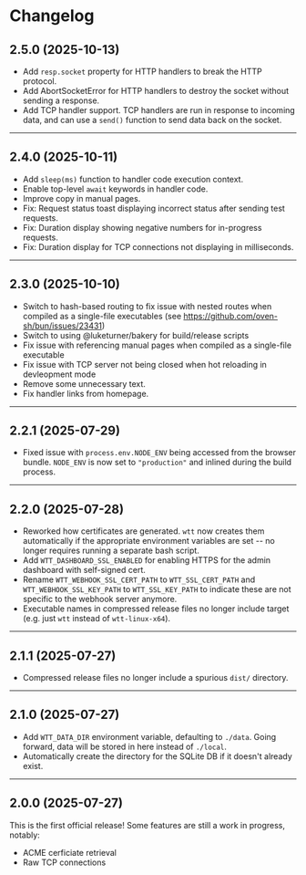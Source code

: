 # Changelog

## 2.5.0 (2025-10-13)

- Add `resp.socket` property for HTTP handlers to break the HTTP protocol.
- Add AbortSocketError for HTTP handlers to destroy the socket without sending a response.
- Add TCP handler support. TCP handlers are run in response to incoming data, and can use a `send()` function to send data back on the socket.

---

## 2.4.0 (2025-10-11)

- Add `sleep(ms)` function to handler code execution context.
- Enable top-level `await` keywords in handler code.
- Improve copy in manual pages.
- Fix: Request status toast displaying incorrect status after sending test requests.
- Fix: Duration display showing negative numbers for in-progress requests.
- Fix: Duration display for TCP connections not displaying in milliseconds.

---

## 2.3.0 (2025-10-10)

- Switch to hash-based routing to fix issue with nested routes when compiled as a single-file executables (see https://github.com/oven-sh/bun/issues/23431)
- Switch to using @luketurner/bakery for build/release scripts
- Fix issue with referencing manual pages when compiled as a single-file executable
- Fix issue with TCP server not being closed when hot reloading in devleopment mode
- Remove some unnecessary text.
- Fix handler links from homepage.

---

## 2.2.1 (2025-07-29)

- Fixed issue with `process.env.NODE_ENV` being accessed from the browser bundle. `NODE_ENV` is now set to `"production"` and inlined during the build process.

---

## 2.2.0 (2025-07-28)

- Reworked how certificates are generated. `wtt` now creates them automatically if the appropriate environment variables are set -- no longer requires running a separate bash script.
- Add `WTT_DASHBOARD_SSL_ENABLED` for enabling HTTPS for the admin dashboard with self-signed cert.
- Rename `WTT_WEBHOOK_SSL_CERT_PATH` to `WTT_SSL_CERT_PATH` and `WTT_WEBHOOK_SSL_KEY_PATH` to `WTT_SSL_KEY_PATH` to indicate these are not specific to the webhook server anymore.
- Executable names in compressed release files no longer include target (e.g. just `wtt` instead of `wtt-linux-x64`).

---

## 2.1.1 (2025-07-27)

- Compressed release files no longer include a spurious `dist/` directory.

---

## 2.1.0 (2025-07-27)

- Add `WTT_DATA_DIR` environment variable, defaulting to `./data`. Going forward, data will be stored in here instead of `./local`.
- Automatically create the directory for the SQLite DB if it doesn't already exist.

---

## 2.0.0 (2025-07-27)

This is the first official release! Some features are still a work in progress, notably:

- ACME cerficiate retrieval
- Raw TCP connections

